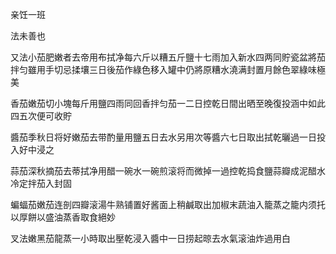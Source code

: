 亲饪一班

法未善也

又法小茄肥嫩者去帝用布拭净每六斤以糟五斤鹽十七雨加入新水四两同貯瓷盆將茄拌匀雖用手切忌揉壤三日後茄作綠色移入罐中仍將原糟水澆满封置月餘色翠綠味極美



香茄嫩茄切小塊每斤用鹽四雨同回香拌匀茄一二日控乾日間出晒至晚復投涵中如此四五次便可收貯



醬茄季秋日将好嫩茄去带酌量用鹽五日去水另用次等醬六七日取出拭乾曬過一日投入好中浸之



蒜茄深秋摘茄去蒂拭净用醋一碗水一碗煎滚将而微掉一過控乾捣食鹽蒜瓣成泥醋水冷定拌茄入封固



蝙蝠茄嫩茄连剖四瓣滚湯牛熟铺置好酱面上稍鹹取出加椒末蔬油入籠蒸之籠内须托以厚餅以盛油蒸香取食絕妙



叉法嫩黑茄龍蒸一小時取出壓乾浸入醬中一日捞起晾去水氣滚油炸過用白